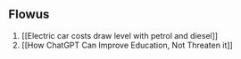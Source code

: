 ## Flowus
1. [[Electric car costs draw level with petrol and diesel]]
2. [[How ChatGPT Can Improve Education, Not Threaten it]]